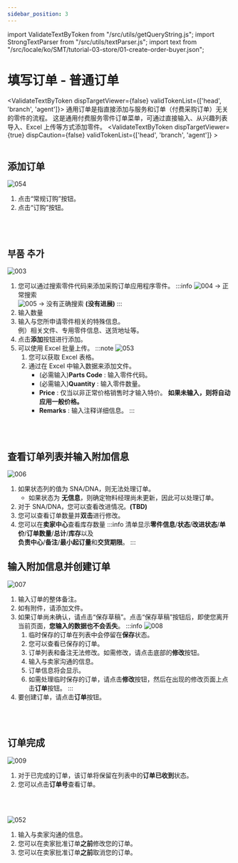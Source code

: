 ```yaml
---
sidebar_position: 3
---
```


import ValidateTextByToken from "/src/utils/getQueryString.js";
import StrongTextParser from "/src/utils/textParser.js";
import text from "/src/locale/ko/SMT/tutorial-03-store/01-create-order-buyer.json";

# 填写订单 - 普通订单
<ValidateTextByToken dispTargetViewer={false} validTokenList={['head', 'branch', 'agent']}>
通用订单是指直接添加与服务和订单（付费采购订单）无关的零件的流程。
这是通用付费服务零件订单菜单，可通过直接输入、从兴趣列表导入、Excel 上传等方式添加零件。
<ValidateTextByToken dispTargetViewer={true} dispCaution={false} validTokenList={['head', 'branch', 'agent']} ></ValidateTextByToken>
<br/>
<br/>

## 添加订单
![054](./img/054.png)
1. 点击“常规订购”按钮。
1. 点击“订购”按钮。
<br/>
<br/>

## 부품 추가
![003](./img/003.png)
1. 您可以通过搜索零件代码来添加采购订单应用程序零件。
    :::info
    ![004](./img/004.png) → 正常搜索<br/>
    ![005](./img/005.png) → 没有正确搜索 **(没有进展)**
    :::
1. 输入数量
1. 输入与您所申请零件相关的特殊信息。
    <br/>例）相关文件、专用零件信息、送货地址等。
1. 点击**添加**按钮进行添加。
1. 可以使用 Excel 批量上传。
    :::note
    ![053](./img/053.png)
    1. 您可以获取 Excel 表格。<br/>
    1. 通过在 Excel 中输入数据来添加文件。<br/>
        - (必需输入)**Parts Code** : 输入零件代码。
        - (必需输入)**Quantity** : 输入零件数量。
        - **Price** : 仅当以非正常价格销售时才输入特价。 **如果未输入，则将自动应用一般价格。**
        - **Remarks** : 输入注释详细信息。
    :::
<br/>
<br/>

## 查看订单列表并输入附加信息
![006](./img/006.png)
1. 如果状态列的值为 SNA/DNA，则无法处理订单。
    - 如果状态为 **无信息**，则确定物料经理尚未更新，因此可以处理订单。
1. 对于 SNA/DNA，您可以查看改进情况。**(TBD)**
1. 您可以查看订单数量并**双击**进行修改。
1. 您可以在**卖家中心**查看库存数量
:::info
    清单显示**零件信息**/**状态**/**改进状态**/**单价**/**订单数量**/**总计**/**库存**以及
    <br/>**负责中心**/**备注**/**最小起订量**和**交货期限**。
:::

## 输入附加信息并创建订单
![007](./img/007.png)
1. 输入订单的整体备注。
1. 如有附件，请添加文件。
1. 如果订单尚未确认，请点击“保存草稿”。点击“保存草稿”按钮后，即使您离开当前页面，**您输入的数据也不会丢失**。
:::info
    ![008](./img/008.png)
    1. 临时保存的订单在列表中会停留在**保存**状态。
    1. 您可以查看已保存的订单。
    1. 订单列表和备注无法修改。如需修改，请点击底部的**修改**按钮。
    1. 输入与卖家沟通的信息。
    1. 订单信息将会显示。
    1. 如需处理临时保存的订单，请点击**修改**按钮，然后在出现的修改页面上点击**订单**按钮。
:::
1. 要创建订单，请点击**订单**按钮。
<br/>
<br/>

## 订单完成
![009](./img/009.png)
1. 对于已完成的订单，该订单将保留在列表中的**订单已收到**状态。
1. 您可以点击**订单号**查看订单。
<br/>
<br/>

![052](./img/052.png)
1. 输入与卖家沟通的信息。
1. 您可以在卖家批准订单**之前**修改您的订单。
1. 您可以在卖家批准订单**之前**取消您的订单。
<br/>
<br/>

</ValidateTextByToken>
